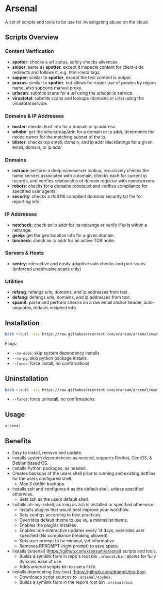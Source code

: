 # Arsenal

A set of scripts and tools to be use for investigating abuse on the cloud.

## Scripts Overview

### Content Verification

- **spotter**: checks a url status, safely checks aliveness.
- **sniper**: same as **spotter**, except it inspects content for client-side redirects and follows it, e.g. html-meta tags.
- **sapper**: similar to **spotter**, except the text content is output.
- **proxus**: similar to **spotter**, but allows for easier use of proxies by region name, also supports manual proxy.
- **urlscan**: submits scans for a url using the urlscan.io service.
- **virustotal**: submits scans and lookups (domains or urls) using the virustotal service.

### Domains & IP Addresses

- **hoster**: checks host info for a domain or ip address.
- **whobe**: get the whois/rdap/arin for a domain or ip addr, determines the netloc owner for the matching subnet of the ip.
- **blister**: checks top email, domain, and ip addr blacklistings for a given email, domain, or ip addr

### Domains

- **nstrace**: perform a deep nameserver lookup, recursively checks the name servers associated with a domain, checks each for current ip records, and verifies relationship of domain registrar with nameservers.
- **robots**: checks for a domains robots.txt and verifies compliance for specified user agents.
- **security**: checks a rfc9116 compliant domains security.txt file for reporting info.

### IP Addresses

- **netcheck**: check an ip addr for its netrange or verify if ip is within a netrange.
- **geoip**: get the geo location info for a given domain.
- **torcheck**: check an ip addr for an active TOR node.

### Servers & Hosts

- **sentry**: interactive and easily adaptive vuln checks and port scans (enforced unobtrusive scans only)

### Utilities

- **refang**: refangs urls, domains, and ip addresses from text.
- **defang**: defangs urls, domains, and ip addresses from text.
- **spamit**: parse and perform checks on a raw email and/or header, auto-unquotes, redacts recipient info



## Installation

```bash
bash <(curl -skL https://raw.githubusercontent.com/xransum/arsenal/master/install.sh)
```
Flags:
- `--no-deps`: skip system dependency installs
- `--no-py`: skip python package installs
- `--force`: force install, no confirmations

## Uninstallation

```bash
bash <(curl -skL https://raw.githubusercontent.com/xransum/arsenal/master/uninstall.sh)
```
- `--force`: force uninstall, no confirmations

## Usage

```bash
arsenal
```

## Benefits

-   Easy to install, remove and update.
-   Installs system dependencies as needed, supports Redhat, CentOS, & Debian
    based OS.
-   Installs Python packages, as needed.
-   Creates backups of the users shell prior to running and existing dotfiles
    for the users configured shell.
    -   Max 3 dotfile backups.
-   Installs zsh and configures it as the default shell, unless specified
    otherwise.
    -   Sets zsh as the users default shell.
-   Installs oh-my-zshell, as long as zsh is installed or specified otherwise.
    -   Installs plugins that would best improve your workflow.
    -   Sets configs according to best practices.
    -   Overrides default theme to use `mh`, a minimalist theme.
    -   Enables the plugins installed.
    -   Enables non-interactive updates every 14 days, overrides user specified
        (No compliance breaking allowed).
    -   Sets user prompt to be minimal, yet informative.
    -   Removes RPROMPT (right prompt) to save space.
-   Installs [arsenal] (https://github.com/xransum/arsenal) scripts and tools.
    -   Builds a symlink farm in repo's root bin `.arsenal/bin`, allows for
        fully dynamic ease of use.
    -   Adds arsenal scripts bin to users `PATH`.
-   Installs deprecating [toy-box] (https://github.com/drampil/toy-box)
    -   Downloads script sources to `.arsenal/toybox`.
    -   Builds a symlink farm in the repo's root bin `.arsenal/bin`.
